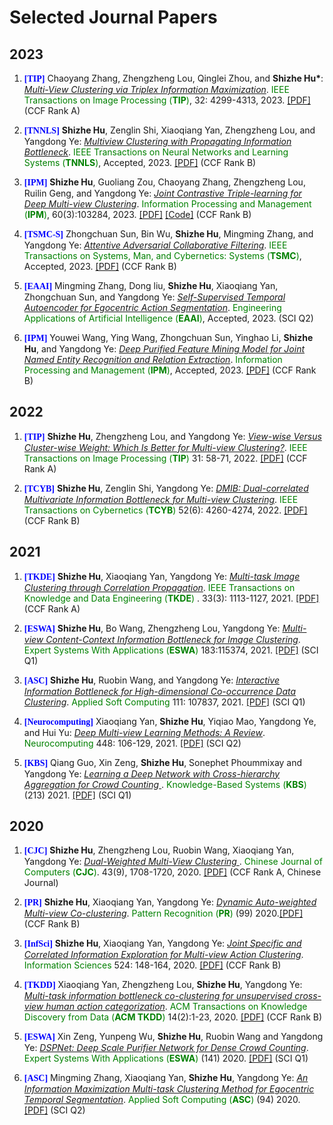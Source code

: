 # Selected Journal Papers
## 2023
<ol>

<p style="margin-top: 8px;"><li><font face="verdana" color="blue"><b>[TIP]</b></font> Chaoyang Zhang, Zhengzheng Lou, Qinglei Zhou, and <b>Shizhe Hu*</b>: <i><u> Multi-View Clustering via Triplex Information Maximization</u></i>. <font color="green"> IEEE Transactions on Image Processing (<b>TIP</b>)</font>, 32: 4299-4313, 2023. <a href = "https://ieeexplore.ieee.org/document/10194552">[PDF]</a> (CCF Rank A) </li></p>

<p style="margin-top: 8px;"><li><font face="verdana" color="blue"><b>[TNNLS]</b></font> <b>Shizhe Hu</b>, Zenglin Shi, Xiaoqiang Yan, Zhengzheng Lou, and Yangdong Ye: <i><u> Multiview Clustering with Propagating Information Bottleneck</u></i>. <font color="green"> IEEE Transactions on Neural Networks and Learning Systems (<b>TNNLS</b>)</font>, Accepted, 2023. <a href = "https://ieeexplore.ieee.org/document/10038628">[PDF]</a> (CCF Rank B) </li></p> 

<p style="margin-top: 8px;"><li><font face="verdana" color="blue"><b>[IPM]</b></font> <b>Shizhe Hu</b>, Guoliang Zou, Chaoyang Zhang, Zhengzheng Lou, Ruilin Geng, and Yangdong Ye: <i><u>Joint Contrastive Triple-learning for Deep Multi-view Clustering</u></i>. <font color="green"> Information Processing and Management (<b>IPM</b>)</font>, 60(3):103284, 2023. <a href = "https://www.sciencedirect.com/science/article/abs/pii/S0306457323000213">[PDF]</a> <a href = "https://github.com/ShizheHu/Joint-Contrastive-Triple-learning">[Code]</a> (CCF Rank B) </li></p>
 
<p style="margin-top: 8px;"><li><font face="verdana" color="blue"><b>[TSMC-S]</b></font> Zhongchuan Sun, Bin Wu, <b>Shizhe Hu</b>, Mingming Zhang, and Yangdong Ye: <i><u>Attentive Adversarial Collaborative Filtering</u></i>. <font color="green"> IEEE Transactions on Systems, Man, and Cybernetics: Systems (<b>TSMC</b>)</font>, Accepted, 2023. <a href = "https://ieeexplore.ieee.org/abstract/document/10044264">[PDF]</a> (CCF Rank B)</li></p>

<p style="margin-top: 8px;"><li><font face="verdana" color="blue"><b>[EAAI]</b></font> Mingming Zhang, Dong liu, <b>Shizhe Hu</b>, Xiaoqiang Yan, Zhongchuan Sun, and Yangdong Ye: <i><u>Self-Supervised Temporal Autoencoder for Egocentric Action Segmentation</u></i>. <font color="green"> Engineering Applications of Artificial Intelligence (<b>EAAI</b>)</font>, Accepted, 2023. (SCI Q2) </li></p>

<p style="margin-top: 8px;"><li><font face="verdana" color="blue"><b>[IPM]</b></font> Youwei Wang, Ying Wang, Zhongchuan Sun, Yinghao Li, <b>Shizhe Hu</b>, and Yangdong Ye: <i><u>Deep Purified Feature Mining Model for Joint Named Entity Recognition and Relation Extraction</u></i>. <font color="green"> Information Processing and Management (<b>IPM</b>)</font>, Accepted, 2023. <a href = "https://www.sciencedirect.com/science/article/pii/S0306457323002480?dgcid=coauthor">[PDF]</a> (CCF Rank B) </li></p>

</ol>

## 2022
<ol>

<p style="margin-top: 8px;"><li><font face="verdana" color="blue"><b>[TIP]</b></font> <b>Shizhe Hu</b>, Zhengzheng Lou, and Yangdong Ye: <i><u> View-wise Versus Cluster-wise Weight: Which Is Better for Multi-view Clustering?</u></i>. <font color="green"> IEEE Transactions on Image Processing (<b>TIP</b>) </font> 31: 58-71, 2022. <a href = "https://ieeexplore.ieee.org/document/9623366">[PDF]</a> (CCF Rank A) </li></p>  

<p style="margin-top: 8px;"><li><font face="verdana" color="blue"><b>[TCYB]</b></font> <b>Shizhe Hu</b>, Zenglin Shi, Yangdong Ye: <i><u>DMIB: Dual-correlated Multivariate Information Bottleneck for Multi-view Clustering</u></i>. <font color="green">IEEE Transactions on Cybernetics (<b>TCYB</b>)</font> 52(6): 4260-4274, 2022. <a href = "https://ieeexplore.ieee.org/document/9234635">[PDF]</a> (CCF Rank B) </li></p>

</ol>

## 2021
<ol>
 
<p style="margin-top: 8px;"><li><font face="verdana" color="blue"><b>[TKDE]</b></font> <b>Shizhe Hu</b>, Xiaoqiang Yan, Yangdong Ye: <i><u> Multi-task Image Clustering through Correlation Propagation</u></i>. <font color="green"> IEEE Transactions on Knowledge and Data Engineering (<b>TKDE</b>) </font>. 33(3): 1113-1127, 2021. <a href = "https://ieeexplore.ieee.org/document/8812907">[PDF]</a> (CCF Rank A) </li></p> 

<p style="margin-top: 8px;"><li><font face="verdana" color="blue"><b>[ESWA]</b></font> <b>Shizhe Hu</b>, Bo Wang, Zhengzheng Lou, Yangdong Ye: <i><u> Multi-view Content-Context Information Bottleneck for Image Clustering</u></i>. <font color="green"> Expert Systems With Applications (<b>ESWA</b>) </font>183:115374, 2021. <a href = "https://www.sciencedirect.com/science/article/abs/pii/S0957417421008009">[PDF]</a> (SCI Q1) </li></p> 
 
<p style="margin-top: 8px;"><li><font face="verdana" color="blue"><b>[ASC]</b></font> <b>Shizhe Hu</b>, Ruobin Wang, and Yangdong Ye: <i><u> Interactive Information Bottleneck for High-dimensional Co-occurrence Data Clustering</u></i>. <font color="green"> Applied Soft Computing </font>111: 107837, 2021. <a href = "https://www.sciencedirect.com/science/article/abs/pii/S1568494621007596?via%3Dihub">[PDF]</a> (SCI Q1) </li></p> 

<p style="margin-top: 8px;"><li><font face="verdana" color="blue"><b>[Neurocomputing]</b></font> Xiaoqiang Yan, <b>Shizhe Hu</b>, Yiqiao Mao, Yangdong Ye, and Hui Yu: <i><u> Deep Multi-view Learning Methods: A Review</u></i>. <font color="green">Neurocomputing</font> 448: 106-129, 2021. <a href = "https://www.sciencedirect.com/science/article/abs/pii/S0925231221004768#!">[PDF]</a> (SCI Q2)</li></p>

<p style="margin-top: 8px;"><li><font face="verdana" color="blue"><b>[KBS]</b></font> Qiang Guo, Xin Zeng, <b>Shizhe Hu</b>, Sonephet Phoummixay and Yangdong Ye: <i><u> Learning a Deep Network with Cross-hierarchy Aggregation for Crowd Counting </u></i>. <font color="green"> Knowledge-Based Systems (<b>KBS</b>) </font> (213) 2021. <a href = "https://www.sciencedirect.com/science/article/pii/S0950705120308200">[PDF]</a> (SCI Q1) </li></p>

</ol>
 
 
## 2020
<ol>
 
<p style="margin-top: 8px;"><li><font face="verdana" color="blue"><b>[CJC]</b></font> <b>Shizhe Hu</b>, Zhengzheng Lou, Ruobin Wang, Xiaoqiang Yan, Yangdong Ye: <i><u> Dual-Weighted Multi-View Clustering </u></i>. <font color="green">Chinese Journal of Computers (<b>CJC</b>)</font>. 43(9), 1708-1720, 2020. <a href = "http://cjc.ict.ac.cn/online/onlinepaper/08177-%E8%83%A1%E4%B8%96%E5%93%B2-202094103146.pdf">[PDF]</a> (CCF Rank A, Chinese Journal) </li></p>

<p style="margin-top: 8px;"><li><font face="verdana" color="blue"><b>[PR]</b></font> <b>Shizhe Hu</b>, Xiaoqiang Yan, Yangdong Ye: <i><u> Dynamic Auto-weighted Multi-view Co-clustering</u></i>. <font color="green"> Pattern Recognition (<b>PR</b>) </font> (99) 2020.<a href = "https://www.sciencedirect.com/science/article/abs/pii/S0031320319304029">[PDF]</a> (CCF Rank B) </li></p>
 
<p style="margin-top: 8px;"><li><font face="verdana" color="blue"><b>[InfSci]</b></font> <b>Shizhe Hu</b>, Xiaoqiang Yan, Yangdong Ye: <i><u>Joint Specific and Correlated Information Exploration for Multi-view Action Clustering</u></i>. <font color="green">Information Sciences </font> 524: 148-164, 2020. <a href = "https://www.sciencedirect.com/science/article/abs/pii/S0020025520302061?via%3Dihub">[PDF]</a> (CCF Rank B)</li></p> 

<p style="margin-top: 8px;"><li><font face="verdana" color="blue"><b>[TKDD]</b></font> Xiaoqiang Yan, Zhengzheng Lou, <b>Shizhe Hu</b>, Yangdong Ye: <i><u> Multi-task information bottleneck co-clustering for unsupervised cross-view human action categorization</u></i>. <font color="green"> ACM Transactions on Knowledge Discovery from Data (<b>ACM TKDD</b>) </font> 14(2):1-23, 2020. <a href = "https://dl.acm.org/doi/abs/10.1145/3375394">[PDF]</a> (CCF Rank B) </li></p>

<p style="margin-top: 8px;"><li><font face="verdana" color="blue"><b>[ESWA]</b></font> Xin Zeng, Yunpeng Wu, <b>Shizhe Hu</b>, Ruobin Wang and Yangdong Ye: <i><u> DSPNet: Deep Scale Purifier Network for Dense Crowd Counting</u></i>. <font color="green"> Expert Systems With Applications (<b>ESWA</b>) </font> (141) 2020. <a href = "https://www.sciencedirect.com/science/article/pii/S0957417419306955">[PDF]</a> (SCI Q1) </li></p>

<p style="margin-top: 8px;"><li><font face="verdana" color="blue"><b>[ASC]</b></font> Mingming Zhang, Xiaoqiang Yan, <b>Shizhe Hu</b>, Yangdong Ye: <i><u> An Information Maximization Multi-task Clustering Method for Egocentric Temporal Segmentation</u></i>. <font color="green"> Applied Soft Computing (<b>ASC</b>) </font> (94) 2020. <a href = "https://www.sciencedirect.com/science/article/pii/S1568494620303653#fig2">[PDF]</a> (SCI Q2) </li></p>

</ol>
 
